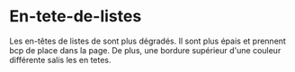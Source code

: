 # En-tete-de-listes
Les en-têtes de listes de sont plus dégradés. Il sont plus épais et prennent bcp de place dans la page. De plus, une bordure supérieur d'une couleur différente salis les en tetes.
